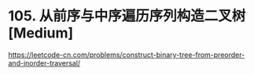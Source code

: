 # 105. 从前序与中序遍历序列构造二叉树 [Medium]

<https://leetcode-cn.com/problems/construct-binary-tree-from-preorder-and-inorder-traversal/>
